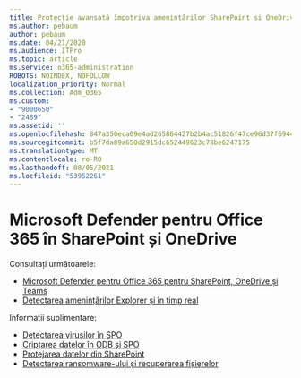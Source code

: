```yaml
---
title: Protecție avansată împotriva amenințărilor SharePoint și OneDrive
ms.author: pebaum
author: pebaum
ms.date: 04/21/2020
ms.audience: ITPro
ms.topic: article
ms.service: o365-administration
ROBOTS: NOINDEX, NOFOLLOW
localization_priority: Normal
ms.collection: Adm_O365
ms.custom:
- "9000650"
- "2489"
ms.assetid: ''
ms.openlocfilehash: 847a350eca09e4ad265864427b2b4ac51826f47ce96d37f694462dbb567da31d
ms.sourcegitcommit: b5f7da89a650d2915dc652449623c78be6247175
ms.translationtype: MT
ms.contentlocale: ro-RO
ms.lasthandoff: 08/05/2021
ms.locfileid: "53952261"
---
```

# <a name="microsoft-defender-for-office-365-in-sharepoint-and-onedrive"></a>Microsoft Defender pentru Office 365 în SharePoint și OneDrive

Consultați următoarele:
- [Microsoft Defender pentru Office 365 pentru SharePoint, OneDrive și Teams](/microsoft-365/security/office-365-security/atp-for-spo-odb-and-teams)
- [Detectarea amenințărilor Explorer și în timp real](/microsoft-365/security/office-365-security/threat-explorer-views)


Informații suplimentare:

- [Detectarea virușilor în SPO](/microsoft-365/security/office-365-security/virus-detection-in-spo)</br>
- [Criptarea datelor în ODB și SPO](/microsoft-365/compliance/data-encryption-in-odb-and-spo)</br>
- [Protejarea datelor din SharePoint](/sharepoint/safeguarding-your-data)</br>
- [Detectarea ransomware-ului și recuperarea fișierelor](https://support.office.com/article/Ransomware-detection-and-recovering-your-files-0d90ec50-6bfd-40f4-acc7-b8c12c73637f)